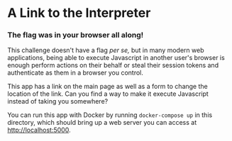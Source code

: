 # A Link to the Interpreter
### The flag was in your browser all along!

This challenge doesn't have a flag *per se,* but in many modern web applications, being able to execute Javascript in another user's browser is enough perform actions on their behalf or steal their session tokens and authenticate as them in a browser you control.

This app has a link on the main page as well as a form to change the location of the link. Can you find a way to make it execute Javascript instead of taking you somewhere?

You can run this app with Docker by running `docker-compose up` in this directory, which should bring up a web server you can access at [http://localhost:5000](http://localhost:5000).